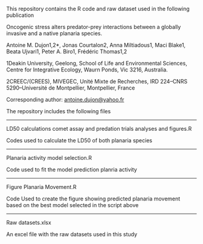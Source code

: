 This repository contains the R code and raw dataset used in the following publication

Oncogenic stress alters predator-prey interactions between a globally invasive and a native planaria species.

Antoine M. Dujon1,2*, Jonas Courtalon2, Anna Miltiadous1, Maci Blake1, Beata Ujvari1, Peter A. Biro1, Frédéric Thomas1,2

1Deakin University, Geelong, School of Life and Environmental Sciences, Centre for Integrative Ecology, Waurn Ponds, Vic 3216, Australia. 

2CREEC/(CREES), MIVEGEC, Unité Mixte de Recherches, IRD 224–CNRS 5290–Université de Montpellier, Montpellier, France

Corresponding author: antoine.dujon@yahoo.fr

The repository includes the following files

--------------------------------------------------------------------------------------------
LD50 calculations comet assay and predation trials analyses and figures.R 

Codes used to calculate the LD50 of both planaria species

--------------------------------------------------------------------------------------------
Planaria activity model selection.R

Code used to fit the model prediction planria activity

--------------------------------------------------------------------------------------------
Figure Planaria Movement.R

Code Used to create the figure showing predicted planaria movement based on the best model selected in the script above

--------------------------------------------------------------------------------------------
Raw datasets.xlsx

An excel file with the raw datasets used in this study
